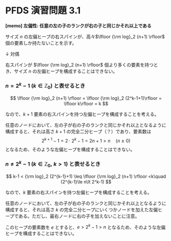 # PFDS 演習問題 3.1

**[memo] 左偏性: 任意の左の子のランクが右の子と同じかそれ以上である**

サイズ $n$ の左偏ヒープの右スパインが、高々$\lfloor {\rm log}_2 (n+1) \rfloor$ 個の要素しか持たないことを示す。

↓ 対偶

右スパインが $\lfloor {\rm log}_2 (n+1) \rfloor$ 個より多くの要素を持つとき、サイズ $n$ の左偏ヒープを構成することはできない。

### $n = 2^k-1\ (k\in\mathbb{Z}_0)$ と表せるとき

$$
\lfloor {\rm log}_2 (n+1) \rfloor = \lfloor {\rm log}_2 (2^k-1+1)\rfloor = \lfloor k\rfloor = k
$$

なので、$k+1$ 要素の右スパインを持つ左偏ヒープを構成することを考える。

任意のノードにおいて、左の子が右の子のランクと同じかそれ以上となるように構成すると、それは高さ $k+1$ の完全二分ヒープ（？）であり、要素数は
$$
2^{k+1}-1=2\cdot 2^k-1=2n+1>n\quad (n\ge 0)
$$
となるため、そのような左偏ヒープを構成することはできない。

### $n\ne 2^k-1\ (k\in\mathbb{Z}_0,\ k>1)$ と表せるとき

$$
k-1 < {\rm log}_2 (2^{k-1}+1) \leq \lfloor {\rm log}_2 (n+1) \rfloor <k\quad (2^{k-1}\le n\lt 2^k-1)
$$

なので、$k$ 要素の右スパインを持つ左偏ヒープを構成することを考える。

任意のノードにおいて、左の子が右の子のランクと同じかそれ以上となるように構成すると、それは高さ $k$ の完全二分ヒープにいくつかノードを加えた左偏ヒープである。ただし、最右ノードに右の子を加えないことに注意。

このヒープの要素数を $e$ とすると、$e>2^k-1>n$ となるため、そのような左偏ヒープを構成することはできない。